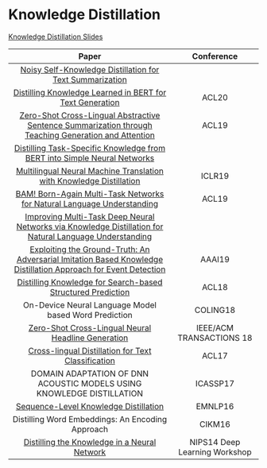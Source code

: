# Knowledge Distillation

[Knowledge Distillation Slides](slides/presentation/Knowledge%20Distillation.pdf)

| Paper | Conference |
| :---: | :---: |
|[Noisy Self-Knowledge Distillation for Text Summarization](https://arxiv.org/abs/2009.07032)||
|[Distilling Knowledge Learned in BERT for Text Generation](https://arxiv.org/abs/1911.03829)|ACL20|
|[Zero-Shot Cross-Lingual Abstractive Sentence Summarization through Teaching Generation and Attention](https://www.aclweb.org/anthology/P19-1305/)|ACL19|
| [Distilling Task-Specific Knowledge from BERT into Simple Neural Networks](https://arxiv.org/abs/1903.12136) | |
| [Multilingual Neural Machine Translation with Knowledge Distillation](https://arxiv.org/abs/1902.10461)| ICLR19 |
| [BAM! Born-Again Multi-Task Networks for Natural Language Understanding](https://arxiv.org/abs/1907.04829) |ACL19 |
|[Improving Multi-Task Deep Neural Networks via Knowledge Distillation for Natural Language Understanding](https://arxiv.org/abs/1904.09482)||
| [Exploiting the Ground-Truth: An Adversarial Imitation Based Knowledge Distillation Approach for Event Detection](https://www.aaai.org/ojs/index.php/AAAI/article/view/4649) | AAAI19 |
| [Distilling Knowledge for Search-based Structured Prediction](https://www.aclweb.org/anthology/P18-1129/) | ACL18 |
| On-Device Neural Language Model based Word Prediction | COLING18 |
| [Zero-Shot Cross-Lingual Neural Headline Generation](https://dl.acm.org/doi/10.1109/TASLP.2018.2842432) | IEEE/ACM TRANSACTIONS 18 |
| [Cross-lingual Distillation for Text Classification](https://arxiv.org/abs/1705.02073) | ACL17 |
| DOMAIN ADAPTATION OF DNN ACOUSTIC MODELS USING KNOWLEDGE DISTILLATION | ICASSP17 |
| [Sequence-Level Knowledge Distillation](https://arxiv.org/abs/1606.07947) | EMNLP16 |
| Distilling Word Embeddings: An Encoding Approach | CIKM16 |
| [Distilling the Knowledge in a Neural Network](https://arxiv.org/abs/1503.02531) | NIPS14 Deep Learning Workshop|


